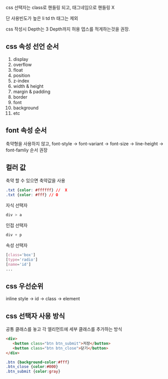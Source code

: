 css 선택자는 class로 핸들링 되고, 태그네임으로 핸들링 X

단 사용빈도가 높은 li td th 태그는 제외

css 작성시 Depth는 3 Depth까지 허용 뎁스를 적게하는것을 권장.

## css 속성 선언 순서

1. display
2. overflow
3. float
4. position
5. z-index
6. width & height
7. margin & padding
8. border
9. font
10. background
11. etc


## font 속성 순서

축약형을 사용하지 않고, font-style -> font-variant -> font-size -> line-height -> font-famliy 순서 권장

## 컬러 값

축약 할 수 있으면 축약값을 사용
```css
.txt {color: #ffffff} //  X
.txt {color: #fff} // O
```


자식 선택자 
```css
div > a
```

인접 선택자 
```css
div + p
```

속성 선택자 
```css
[class='box']
[type='radio']
[name='id']
...
```

## css 우선순위

inline style -> id -> class -> element

## css 선택자 사용 방식

공통 클래스를 놓고 각 엘리먼트에 세부 클래스를 추가하는 방식


```html
<div>
   <button class="btn btn_submit">저장</button>
   <button class="btn btn_close">닫기</button>
</div>
```

```css
.btn {background-color:#fff}
.btn_close {color:#000}
.btn_submit {color:gray}
```